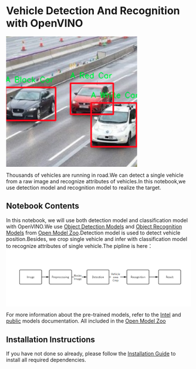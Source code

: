 # Vehicle Detection And Recognition with OpenVINO

<img align='center' src="data/vehicle-result.png" alt="drawing"/>

Thousands of vehicles are running in road.We can detect a single vehicle from a raw image and recognize attributes of vehicles.In this notebook,we use detection model and recognition model to realize the target.


## Notebook Contents

In this notebook, we will use both detection model and classification model with OpenVINO.We use [Object Detection Models](https://docs.openvino.ai/2020.2/usergroup3.html) and [Object Recognition Models](https://docs.openvino.ai/2020.2/usergroup4.html) from [Open Model Zoo](https://github.com/openvinotoolkit/open_model_zoo).Detection model is used to detect vehicle position.Besides, we crop single vehicle and infer with classification model to recognize attributes of single vehicle.The pipline is here： 
<img align='center' src="data/vehicle-inference-flow.png" alt="drawing" width="1000"/>

For more information about the pre-trained models, refer to the [Intel](https://github.com/openvinotoolkit/open_model_zoo/tree/master/models/intel) and [public](https://github.com/openvinotoolkit/open_model_zoo/tree/master/models/public) models documentation. All included in the [Open Model Zoo](https://github.com/openvinotoolkit/open_model_zoo)

## Installation Instructions

If you have not done so already, please follow the [Installation Guide](../../README.md) to install all required dependencies.